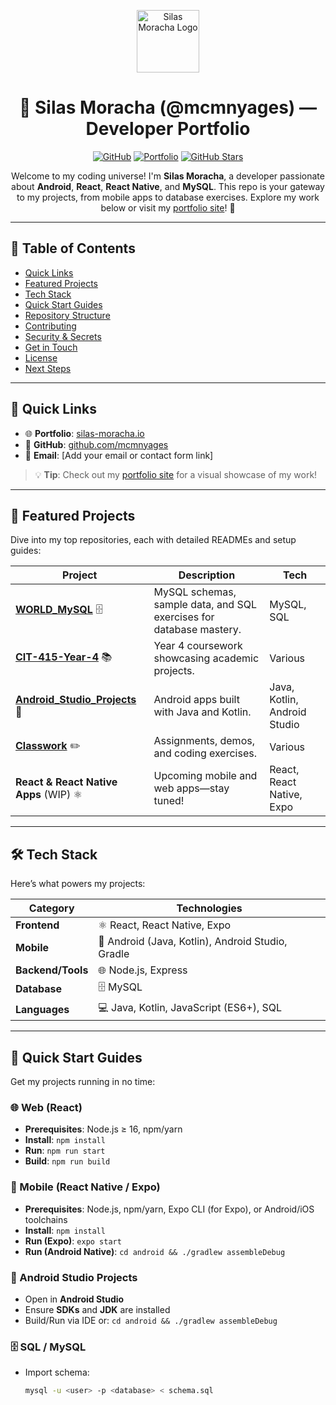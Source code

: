 <p align="center">
  <img src="https://via.placeholder.com/150x150?text=Silas+Moracha" alt="Silas Moracha Logo" width="100" />
</p>

<h1 align="center">👋 Silas Moracha (@mcmnyages) — Developer Portfolio</h1>

<p align="center">
  <a href="https://github.com/mcmnyages"><img src="https://img.shields.io/badge/GitHub-mcmnyages-blue?logo=github" alt="GitHub"></a>
  <a href="https://mcmnyages.github.io/silas_moracha.io/"><img src="https://img.shields.io/badge/Portfolio-silas--moracha.io-brightgreen" alt="Portfolio"></a>
  <a href="https://github.com/mcmnyages?tab=repositories"><img src="https://img.shields.io/github/stars/mcmnyages?style=social" alt="GitHub Stars"></a>
</p>

<p align="center">
  Welcome to my coding universe! I'm <strong>Silas Moracha</strong>, a developer passionate about <strong>Android</strong>, <strong>React</strong>, <strong>React Native</strong>, and <strong>MySQL</strong>. This repo is your gateway to my projects, from mobile apps to database exercises. Explore my work below or visit my <a href="https://mcmnyages.github.io/silas_moracha.io/">portfolio site</a>! 🚀
</p>

---

## 📑 Table of Contents
- [Quick Links](#-quick-links)
- [Featured Projects](#-featured-projects)
- [Tech Stack](#-tech-stack)
- [Quick Start Guides](#-quick-start-guides)
- [Repository Structure](#-repository-structure)
- [Contributing](#-contributing)
- [Security & Secrets](#-security--secrets)
- [Get in Touch](#-get-in-touch)
- [License](#-license)
- [Next Steps](#-next-steps)

---

## 🔗 Quick Links
- 🌐 **Portfolio**: [silas-moracha.io](https://mcmnyages.github.io/silas_moracha.io/)  
- 🐙 **GitHub**: [github.com/mcmnyages](https://github.com/mcmnyages)  
- 📧 **Email**: [Add your email or contact form link]  

> 💡 **Tip**: Check out my [portfolio site](https://mcmnyages.github.io/silas_moracha.io/) for a visual showcase of my work!

---

## 🌟 Featured Projects
Dive into my top repositories, each with detailed READMEs and setup guides:

| **Project** | **Description** | **Tech** |
|-------------|-----------------|----------|
| **[WORLD_MySQL](https://github.com/mcmnyages/WORLD_MySQL)** 🗄️ | MySQL schemas, sample data, and SQL exercises for database mastery. | MySQL, SQL |
| **[CIT-415-Year-4](https://github.com/mcmnyages/CIT-415-Year-4)** 📚 | Year 4 coursework showcasing academic projects. | Various |
| **[Android_Studio_Projects](https://github.com/mcmnyages/Android_Studio_Projects)** 📱 | Android apps built with Java and Kotlin. | Java, Kotlin, Android Studio |
| **[Classwork](https://github.com/mcmnyages/classwork)** ✏️ | Assignments, demos, and coding exercises. | Various |
| **React & React Native Apps** (WIP) ⚛️ | Upcoming mobile and web apps—stay tuned! | React, React Native, Expo |

---

## 🛠️ Tech Stack
Here’s what powers my projects:

| **Category**       | **Technologies**                              |
|---------------------|-----------------------------------------------|
| **Frontend**       | ⚛️ React, React Native, Expo                |
| **Mobile**         | 📱 Android (Java, Kotlin), Android Studio, Gradle |
| **Backend/Tools**  | 🌐 Node.js, Express                         |
| **Database**       | 🗄️ MySQL                                   |
| **Languages**      | 💻 Java, Kotlin, JavaScript (ES6+), SQL     |

---

## 🚀 Quick Start Guides
Get my projects running in no time:

### 🌐 Web (React)
- **Prerequisites**: Node.js ≥ 16, npm/yarn  
- **Install**: `npm install`  
- **Run**: `npm run start`  
- **Build**: `npm run build`

### 📱 Mobile (React Native / Expo)
- **Prerequisites**: Node.js, npm/yarn, Expo CLI (for Expo), or Android/iOS toolchains  
- **Install**: `npm install`  
- **Run (Expo)**: `expo start`  
- **Run (Android Native)**: `cd android && ./gradlew assembleDebug`

### 🤖 Android Studio Projects
- Open in **Android Studio**  
- Ensure **SDKs** and **JDK** are installed  
- Build/Run via IDE or: `cd android && ./gradlew assembleDebug`

### 🗄️ SQL / MySQL
- Import schema:  
  ```bash
  mysql -u <user> -p <database> < schema.sql
